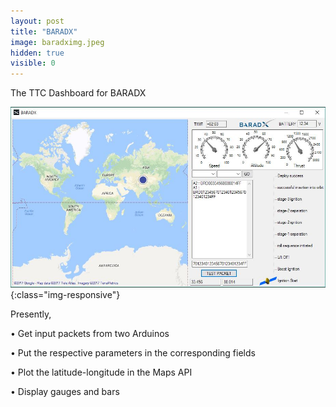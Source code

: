 ```yaml
---
layout: post
title: "BARADX"
image: baradximg.jpeg
hidden: true
visible: 0
---
```

The TTC Dashboard for BARADX

![BARADX](/assets/baradximg.jpeg){:class="img-responsive"}

Presently,

• Get input packets from two Arduinos

• Put the respective parameters in the corresponding fields

• Plot the latitude-longitude in the Maps API

• Display gauges and bars